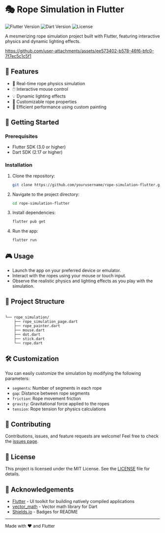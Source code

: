 # 🎭 Rope Simulation in Flutter

![Flutter Version](https://img.shields.io/badge/Flutter-3.0+-blue.svg)
![Dart Version](https://img.shields.io/badge/Dart-2.17+-blue.svg)
![License](https://img.shields.io/badge/license-MIT-green.svg)

A mesmerizing rope simulation project built with Flutter, featuring interactive physics and dynamic lighting effects.

https://github.com/user-attachments/assets/ee573402-b578-46f6-bfc0-7f7ec5c1c5f1


## 🌟 Features

- 🧵 Real-time rope physics simulation
- 🖱️ Interactive mouse control
- 💡 Dynamic lighting effects
- 🎨 Customizable rope properties
- 🔧 Efficient performance using custom painting

## 🚀 Getting Started

### Prerequisites

- Flutter SDK (3.0 or higher)
- Dart SDK (2.17 or higher)

### Installation

1. Clone the repository:
   ```sh
   git clone https://github.com/yourusername/rope-simulation-flutter.git
   ```

2. Navigate to the project directory:
   ```sh
   cd rope-simulation-flutter
   ```

3. Install dependencies:
   ```sh
   flutter pub get
   ```

4. Run the app:
   ```sh
   flutter run
   ```

## 🎮 Usage

- Launch the app on your preferred device or emulator.
- Interact with the ropes using your mouse or touch input.
- Observe the realistic physics and lighting effects as you play with the simulation.

## 🧩 Project Structure

```

└── rope_simulation/
    ├── rope_simulation_page.dart
    ├── rope_painter.dart
    ├── mouse.dart
    ├── dot.dart
    ├── stick.dart
    └── rope.dart
```

## 🛠️ Customization

You can easily customize the simulation by modifying the following parameters:

- `segments`: Number of segments in each rope
- `gap`: Distance between rope segments
- `friction`: Rope movement friction
- `gravity`: Gravitational force applied to the ropes
- `tension`: Rope tension for physics calculations

## 🤝 Contributing

Contributions, issues, and feature requests are welcome! Feel free to check the [issues page](https://github.com/yourusername/rope-simulation-flutter/issues).

## 📜 License

This project is licensed under the MIT License. See the [LICENSE](LICENSE) file for details.

## 🙏 Acknowledgements

- [Flutter](https://flutter.dev/) - UI toolkit for building natively compiled applications
- [vector_math](https://pub.dev/packages/vector_math) - Vector math library for Dart
- [Shields.io](https://shields.io/) - Badges for README

---

Made with ❤️ and Flutter



